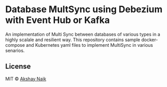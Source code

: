 # Database MultSync using Debezium with Event Hub or Kafka

An implementation of Multi Sync between databases of various types in a highly scalale and resilient way.
This repository contains sample docker-compose and Kubernetes yaml files to implement MultiSync in various senarios.

## License

MIT © [Akshay Naik](https://github.com/akshay9)